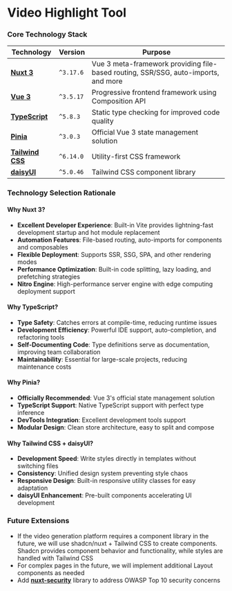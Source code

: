 # Video Highlight Tool

### Core Technology Stack

| Technology | Version | Purpose |
|------|------|------|
| **[Nuxt 3](https://nuxt.com/)** | `^3.17.6` | Vue 3 meta-framework providing file-based routing, SSR/SSG, auto-imports, and more |
| **[Vue 3](https://vuejs.org/)** | `^3.5.17` | Progressive frontend framework using Composition API |
| **[TypeScript](https://www.typescriptlang.org/)** | `^5.8.3` | Static type checking for improved code quality |
| **[Pinia](https://pinia.vuejs.org/)** | `^3.0.3` | Official Vue 3 state management solution |
| **[Tailwind CSS](https://tailwindcss.com/)** | `^6.14.0` | Utility-first CSS framework |
| **[daisyUI](https://daisyui.com/)** | `^5.0.46` | Tailwind CSS component library |

### Technology Selection Rationale

#### Why Nuxt 3?

- **Excellent Developer Experience**: Built-in Vite provides lightning-fast development startup and hot module replacement
- **Automation Features**: File-based routing, auto-imports for components and composables
- **Flexible Deployment**: Supports SSR, SSG, SPA, and other rendering modes
- **Performance Optimization**: Built-in code splitting, lazy loading, and prefetching strategies
- **Nitro Engine**: High-performance server engine with edge computing deployment support

#### Why TypeScript?

- **Type Safety**: Catches errors at compile-time, reducing runtime issues
- **Development Efficiency**: Powerful IDE support, auto-completion, and refactoring tools
- **Self-Documenting Code**: Type definitions serve as documentation, improving team collaboration
- **Maintainability**: Essential for large-scale projects, reducing maintenance costs

#### Why Pinia?

- **Officially Recommended**: Vue 3's official state management solution
- **TypeScript Support**: Native TypeScript support with perfect type inference
- **DevTools Integration**: Excellent development tools support
- **Modular Design**: Clean store architecture, easy to split and compose

#### Why Tailwind CSS + daisyUI?

- **Development Speed**: Write styles directly in templates without switching files
- **Consistency**: Unified design system preventing style chaos
- **Responsive Design**: Built-in responsive utility classes for easy adaptation
- **daisyUI Enhancement**: Pre-built components accelerating UI development

### Future Extensions
- If the video generation platform requires a component library in the future, we will use shadcn/nuxt + Tailwind CSS to create components. Shadcn provides component behavior and functionality, while styles are handled with Tailwind CSS
- For complex pages in the future, we will implement additional Layout components as needed
- Add **[nuxt-security](https://nuxt.com/modules/security)** library to address OWASP Top 10 security concerns
